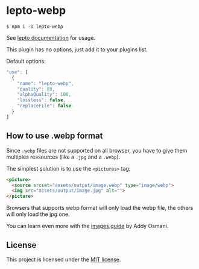 # lepto-webp

```console
$ npm i -D lepto-webp
```

See [lepto documentation](https://github.com/dimitrinicolas/lepto) for usage.

This plugin has no options, just add it to your plugins list.

Default options:
```js
"use": [
  {
    "name": "lepto-webp",
    "quality": 80,
    "alphaQuality": 100,
    "lossless": false,
    "replaceFile": false
  }
]
```

## How to use .webp format

Since `.webp` files are not supported on all browser, you have to give them multiples ressources (like a `.jpg` and a `.webp`).

The simplest solution is to use the `<pictures>` tag:

```html
<picture>
  <source srcset="assets/output/image.webp" type="image/webp">
  <img src="assets/output/image.jpg" alt="">
</picture>
```

Browsers that supports webp format will only load the webp file, the others will only load the jpg one.

You can learn even more with the [images.guide](https://images.guide/) by Addy Osmani.

## License

This project is licensed under the [MIT license](LICENSE).
